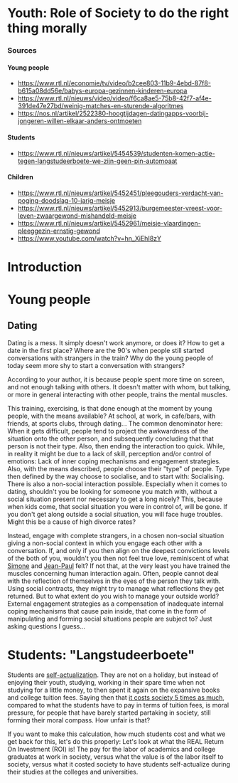 # Youth: Role of Society to do the right thing morally

### Sources

#### Young people

* https://www.rtl.nl/economie/tv/video/b2cee803-11b9-4ebd-87f8-b615a08dd56e/babys-europa-gezinnen-kinderen-europa
* https://www.rtl.nl/nieuws/video/video/f6ca8ae5-75b8-42f7-af4e-391de47e27bd/weinig-matches-en-sturende-algoritmes
* https://nos.nl/artikel/2522380-hoogtijdagen-datingapps-voorbij-jongeren-willen-elkaar-anders-ontmoeten

#### Students

* https://www.rtl.nl/nieuws/artikel/5454539/studenten-komen-actie-tegen-langstudeerboete-we-zijn-geen-pin-automoaat

#### Children

* https://www.rtl.nl/nieuws/artikel/5452451/pleegouders-verdacht-van-poging-doodslag-10-jarig-meisje
* https://www.rtl.nl/nieuws/artikel/5452913/burgemeester-vreest-voor-leven-zwaargewond-mishandeld-meisje
* https://www.rtl.nl/nieuws/artikel/5452961/meisje-vlaardingen-pleeggezin-ernstig-gewond
* https://www.youtube.com/watch?v=hn_XiEhI8zY

# Introduction

# Young people

## Dating

Dating is a mess. It simply doesn't work anymore, or does it? How to get a date
in the first place? Where are the 90's when people still started conversations
with strangers in the train? Why do the young people of today seem more shy to
start a conversation with strangers?

According to your author, it is because people spent more time on screen, and
not enough talking with others. It doesn't matter with whom, but talking, or
more in general interacting with other people, trains the mental muscles.

This training, exercising, is that done enough at the moment by young people,
with the means available? At school, at work, in cafe/bars, with friends, at
sports clubs, through dating... The common denominator here: When it gets
difficult, people tend to project the awkwardness of the situation onto the
other person, and subsequently concluding that that person is not their type.
Also, then ending the interaction too quick. While, in reality it might be due
to a lack of skill, perception and/or control of emotions: Lack of inner coping
mechanisms and engagement strategies.
Also, with the means described, people choose their "type" of people. Type then
defined by the way choose to socialise, and to start with: Socialising. There is
also a non-social interaction possible. Especially when it comes to dating,
shouldn't you be looking for someone you match with, without a social situation
present nor necessary to get a long nicely? This, because when kids come, that
social situation you were in control of, will be gone. If you don't get along
outside a social situation, you will face huge troubles. Might this be a
cause of high divorce rates?

Instead, engage with complete strangers, in a chosen non-social situation giving
a non-social context in which you engage each other with a conversation. If,
and only if you then align on the deepest convictions levels of the both of you,
wouldn't you then not feel true love, reminiscent of what
[Simone](https://en.wikipedia.org/wiki/Simone_de_Beauvoir)
and
[Jean-Paul](https://en.wikipedia.org/wiki/Jean-Paul_Sartre)
felt? If not that, at the very least you have trained the muscles concerning
human interaction again. Often, people cannot deal with the reflection of
themselves in the eyes of the person they talk with. Using social contracts,
they might try to manage what reflections they get returned. But to what extent
do you wish to manage your outside world? External engagement strategies as a
compensation of inadequate internal coping mechanisms that cause pain inside,
that come in the form of manipulating and forming social situations people are
subject to? Just asking questions I guess...



# Students: "Langstudeerboete"

Students are [self-actualization](https://en.wikipedia.org/wiki/Self-actualization).
They are not on a holiday, but instead of enjoying their youth, studying,
working in their spare time when not studying for a little money, to then spent
it again on the expansive books and college tuition fees. Saying then that [it
costs society 5 times as much](https://www.rtl.nl/nieuws/artikel/5454539/studenten-komen-actie-tegen-langstudeerboete-we-zijn-geen-pin-automoaat),
compared to what the students have to pay in
terms of tuition fees, is moral pressure, for people that have barely started
partaking in society, still forming their moral compass. How unfair is that?

If you want to make this calculation, how much students cost and what we get
back for this, let's do this properly: Let's look at what the REAL Return On
Investment (ROI) is! The pay for the labor of academics and college graduates at
work in society, versus what the value is of the labor itself to society, versus
what it costed society to have students self-actualize during their studies at
the colleges and universities.

